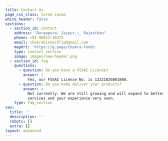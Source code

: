 ```yaml
---
title: Contact Us
page_css_class: lorem-ipsum
white_header: false
sections:
  - section_id: contact
    address: "Durgapura, Jaipur,\_ Rajasthan"
    phone: +91-90013-30375
    email: chakrabiotechllp@gmail.com
    mapUrl: 'https://g.page/chakra-foods'
    type: contact_section
    image: images/new-header.png
  - section_id: faq
    questions:
      - question: Do you have a FSSAI License?
        answer: |
          Yes, our FSSAI License No. is 12221026001860.
      - question: Do you home deliver your products?
        answer: >
          Not currently. We are still growing and will expand to better our
          services and your experience very soon.
    type: faq_section
seo:
  title: ''
  description: ''
  robots: []
  extra: []
layout: advanced
---
```

